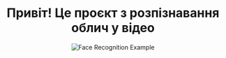 <h1 align="center">
    <br>
    Привіт! Це проєкт з розпізнавання облич у відео
    <br>
</h1>
<p align="center">
<img src="https://i.imgur.com/G0F1LtF.gif" alt="Face Recognition Example">
</p>
